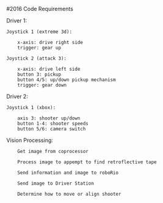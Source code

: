 #2016 Code Requirements 

Driver 1:

	Joystick 1 (extreme 3d):
	
		x-axis: drive right side
		trigger: gear up
		
	Joystick 2 (attack 3):
	
		x-axis: drive left side
		button 3: pickup
		button 4/5: up/down pickup mechanism 
		trigger: gear down
		
Driver 2:
	
	Joystick 1 (xbox):
		
		axis 3: shooter up/down
		button 1-4: shooter speeds
		button 5/6: camera switch
		
Vision Processing:

        Get image from coprocessor

        Process image to appempt to find retroflective tape

        Send information and image to roboRio

        Send image to Driver Station
         
        Determine how to move or align shooter
